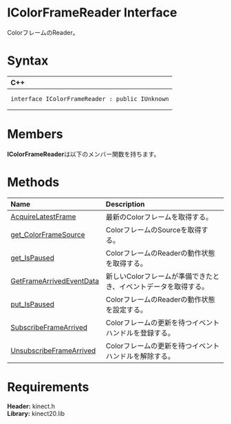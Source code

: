 IColorFrameReader Interface  
===========================  

ColorフレームのReader。 <span id="syntaxSection"></span>

Syntax  
======  

<table>
<colgroup>
<col width="100%" />
</colgroup>
<thead>
<tr class="header">
<th align="left">C++</th>
</tr>
</thead>
<tbody>
<tr class="odd">
<td align="left"><pre><code>interface IColorFrameReader : public IUnknown</code></pre></td>
</tr>
</tbody>
</table>

<span id="classMembersSection"></span>

Members  
=======  

**IColorFrameReader**は以下のメンバー関数を持ちます。  

<span id="publicmethodsSection"></span>

Methods  
=======  

<table>
<colgroup>
<col width="30%" />
<col width="60%" />
</colgroup>
<thead>
<tr class="header">
<th align="left">Name</th>
<th align="left">Description</th>
</tr>
</thead>
<tbody>
<tr class="odd">
<td align="left"><a href="IColorFrameReader_Interface/Methods/AcquireLatestFrame_Method.md">AcquireLatestFrame</a></td>
<td align="left">最新のColorフレームを取得する。</td>
</tr>
<tr class="even">
<td align="left"><a href="IColorFrameReader_Interface/Methods/get_ColorFrameSource_Method.md">get_ColorFrameSource</a></td>
<td align="left">ColorフレームのSourceを取得する。</td>
</tr>
<tr class="odd">
<td align="left"><a href="IColorFrameReader_Interface/Methods/get_IsPaused_Method.md">get_IsPaused</a></td>
<td align="left">ColorフレームのReaderの動作状態を取得する。</td>
</tr>
<tr class="even">
<td align="left"><a href="IColorFrameReader_Interface/Methods/GetFrameArrivedEventData.md">GetFrameArrivedEventData</a></td>
<td align="left">新しいColorフレームが準備できたとき、イベントデータを取得する。</td>
</tr>
<tr class="odd">
<td align="left"><a href="IColorFrameReader_Interface/Methods/put_IsPaused_Method.md">put_IsPaused</a></td>
<td align="left">ColorフレームのReaderの動作状態を設定する。</td>
</tr>
<tr class="even">
<td align="left"><a href="IColorFrameReader_Interface/Methods/SubscribeFrameArrived_Method.md">SubscribeFrameArrived</a></td>
<td align="left">Colorフレームの更新を待つイベントハンドルを登録する。</td>
</tr>
<tr class="odd">
<td align="left"><a href="IColorFrameReader_Interface/Methods/UnsubscribeFrameArrived.md">UnsubscribeFrameArrived</a></td>
<td align="left">Colorフレームの更新を待つイベントハンドルを解除する。</td>
</tr>
</tbody>
</table>

<span id="requirements"></span>

Requirements  
============  

**Header:** kinect.h  
**Library:** kinect20.lib  



<!--Please do not edit the data in the comment block below.-->
<!--
TOCTitle : IColorFrameReader Interface
RLTitle : IColorFrameReader Interface
KeywordK : IColorFrameReader interface, about
HelpPriority : 2
TopicType : apiref
KeywordF : IColorFrameReader
KeywordF : Microsoft.Kinect.kinect.IColorFrameReader
KeywordA : T:Microsoft.Kinect.kinect.IColorFrameReader
AssetID : T:Microsoft.Kinect.kinect.IColorFrameReader
Locale : en-us
CommunityContent : 1
APIType : Managed
APILocation : 
APIName : Microsoft.Kinect.kinect.IColorFrameReader
TargetOS : Windows
TopicType : kbSyntax
DevLang : C++
DocSet : K4Wv2
ProjType : K4Wv2Proj
Technology : Kinect for Windows
Product : Kinect for Windows SDK v2
productversion : 20
-->
